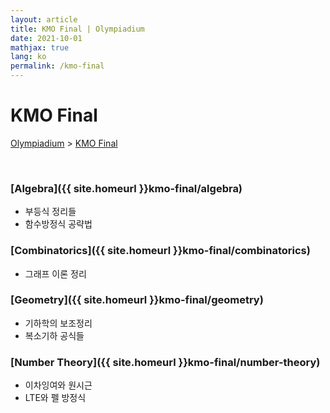```yaml
---
layout: article
title: KMO Final | Olympiadium
date: 2021-10-01
mathjax: true
lang: ko
permalink: /kmo-final
---
```

# KMO Final

<a href="{{ site.homeurl }}">Olympiadium</a> > <a href="{{ site.homeurl }}kmo-final/">KMO Final </a>

<br>

### [Algebra]({{ site.homeurl }}kmo-final/algebra)

<ul>
<li> 부등식 정리들 </li>
<li> 함수방정식 공략법 </li>
</ul>

### [Combinatorics]({{ site.homeurl }}kmo-final/combinatorics)

<ul>
<li> 그래프 이론 정리 </li>
</ul>

### [Geometry]({{ site.homeurl }}kmo-final/geometry)

<ul>
<li> 기하학의 보조정리 </li>
<li> 복소기하 공식들 </li>
</ul>

### [Number Theory]({{ site.homeurl }}kmo-final/number-theory)

<ul>
<li> 이차잉여와 원시근 </li>
<li> LTE와 펠 방정식 </li>
</ul>

